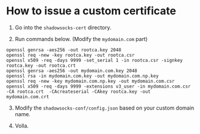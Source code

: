 # How to issue a custom certificate

1. Go into the `shadowsocks-cert` directory.

2. Run commands below. (Modify the `mydomain.com` part)

```
openssl genrsa -aes256 -out rootca.key 2048
openssl req -new -key rootca.key -out rootca.csr
openssl x509 -req -days 9999 -set_serial 1 -in rootca.csr -signkey rootca.key -out rootca.crt
openssl genrsa -aes256 -out mydomain.com.key 2048
openssl rsa -in mydomain.com.key -out mydomain.com.np.key
openssl req -new -key mydomain.com.np.key -out mydomain.com.csr
openssl x509 -req -days 9999 -extensions v3_user -in mydomain.com.csr -CA rootca.crt  -CAcreateserial -CAkey rootca.key -out mydomain.com.crt
```

3. Modify the `shadowsocks-conf/config.json` based on your custom domain name.

4. Volla.